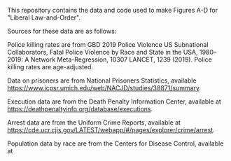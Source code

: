 This repository contains the data and code used to make Figures A-D for "Liberal Law-and-Order". 

Sources for these data are as follows: 

Police killing rates are from GBD 2019 Police Violence US Subnational Collaborators, Fatal Police Violence by Race and State in the USA, 1980–2019: A Network Meta-Regression, 10307 LANCET, 1239 (2019).
Police killing rates are age-adjusted.

Data on prisoners are from National Prisoners Statistics, available https://www.icpsr.umich.edu/web/NACJD/studies/38871/summary. 

Execution data are from the Death Penalty Information Center, available at https://deathpenaltyinfo.org/database/executions. 

Arrest data are from the Uniform Crime Reports, available at https://cde.ucr.cjis.gov/LATEST/webapp/#/pages/explorer/crime/arrest. 

Population data by race are from the Centers for Disease Control, available at 
